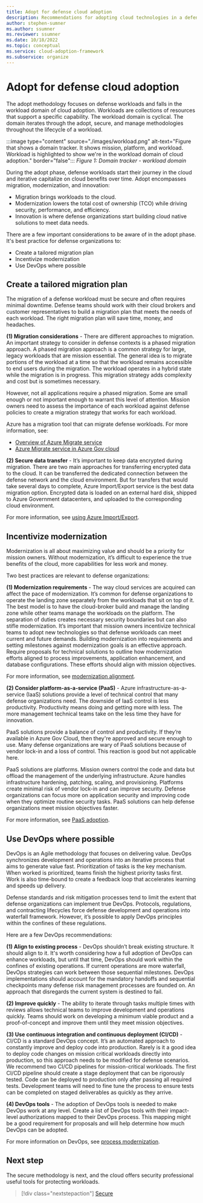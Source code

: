 ```yaml
---
title: Adopt for defense cloud adoption
description: Recommendations for adopting cloud technologies in a defense organization
author: stephen-sumner
ms.author: ssumner
ms.reviewer: ssumner
ms.date: 10/18/2022
ms.topic: conceptual
ms.service: cloud-adoption-framework
ms.subservice: organize
---
```

# Adopt for defense cloud adoption

The adopt methodology focuses on defense workloads and falls in the workload domain of cloud adoption. Workloads are collections of resources that support a specific capability. The workload domain is cyclical. The domain iterates through the adopt, secure, and manage methodologies throughout the lifecycle of a workload.

:::image type="content" source="./images/workload.png" alt-text="Figure that shows a domain tracker. It shows mission, platform, and workload. Workload is highlighted to show we're in the workload domain of cloud adoption." border="false":::
*Figure 1: Domain tracker - workload domain*

During the adopt phase, defense workloads start their journey in the cloud and iterative capitalize on cloud benefits over time. Adopt encompasses migration, modernization, and innovation:

- Migration brings workloads to the cloud.
- Modernization lowers the total cost of ownership (TCO) while driving security, performance, and efficiency.
- Innovation is where defense organizations start building cloud native solutions to meet data needs.

There are a few important considerations to be aware of in the adopt phase. It's best practice for defense organizations to:

- Create a tailored migration plan
- Incentivize modernization
- Use DevOps where possible

## Create a tailored migration plan

The migration of a defense workload must be secure and often requires minimal downtime. Defense teams should work with their cloud brokers and customer representatives to build a migration plan that meets the needs of each workload. The right migration plan will save time, money, and headaches.  

**(1) Migration considerations** - There are different approaches to migration. An important strategy to consider in defense contexts is a phased migration approach. A phased migration approach is a common strategy for large, legacy workloads that are mission essential. The general idea is to migrate portions of the workload at a time so that the workload remains accessible to end users during the migration. The workload operates in a hybrid state while the migration is in progress. This migration strategy adds complexity and cost but is sometimes necessary.

However, not all applications require a phased migration. Some are small enough or not important enough to warrant this level of attention. Mission owners need to assess the importance of each workload against defense policies to create a migration strategy that works for each workload.

Azure has a migration tool that can migrate defense workloads. For more information, see:

- [Overview of Azure Migrate service](/azure/migrate/migrate-services-overview)
- [Azure Migrate service in Azure Gov cloud](/azure/migrate/deploy-appliance-script-government)

**(2) Secure data transfer** - It’s important to keep data encrypted during migration. There are two main approaches for transferring encrypted data to the cloud. It can be transferred the dedicated connection between the defense network and the cloud environment. But for transfers that would take several days to complete, Azure Import/Export service is the best data migration option. Encrypted data is loaded on an external hard disk, shipped to Azure Government datacenters, and uploaded to the corresponding cloud environment.

For more information, see [using Azure Import/Export](/azure/import-export/storage-import-export-service).

## Incentivize modernization

Modernization is all about maximizing value and should be a priority for mission owners. Without modernization, it’s difficult to experience the true benefits of the cloud, more capabilities for less work and money.

Two best practices are relevant to defense organizations:

**(1) Modernization requirements** - The way cloud services are acquired can affect the pace of modernization. It’s common for defense organizations to operate the landing zone separately from the workloads that sit on top of it. The best model is to have the cloud-broker build and manage the landing zone while other teams manage the workloads on the platform. The separation of duties creates necessary security boundaries but can also stifle modernization. It’s important that mission owners incentivize technical teams to adopt new technologies so that defense workloads can meet current and future demands. Building modernization into requirements and setting milestones against modernization goals is an effective approach. Require proposals for technical solutions to outline how modernization efforts aligned to process improvements, application enhancement, and database configurations. These efforts should align with mission objectives.

For more information, see [modernization alignment](/azure/cloud-adoption-framework/modernize/business-alignment/).

**(2) Consider platform-as-a-service (PaaS)** - Azure infrastructure-as-a-service (IaaS) solutions provide a level of technical control that many defense organizations need. The downside of IaaS control is less productivity. Productivity means doing and getting more with less. The more management technical teams take on the less time they have for innovation.

PaaS solutions provide a balance of control and productivity. If they’re available in Azure Gov Cloud, then they're approved and secure enough to use. Many defense organizations are wary of PaaS solutions because of vendor lock-in and a loss of control. This reaction is good but not applicable here.

PaaS solutions are platforms. Mission owners control the code and data but offload the management of the underlying infrastructure. Azure handles infrastructure hardening, patching, scaling, and provisioning. Platforms create minimal risk of vendor lock-in and can improve security. Defense organizations can focus more on application security and improving code when they optimize routine security tasks. PaaS solutions can help defense organizations meet mission objectives faster.

For more information, see [PaaS adoption](/azure/cloud-adoption-framework/modernize/modernize-strategies/).

## Use DevOps where possible

DevOps is an Agile methodology that focuses on delivering value. DevOps synchronizes development and operations into an iterative process that aims to generate value fast. Prioritization of tasks is the key mechanism. When worked is prioritized, teams finish the highest priority tasks first. Work is also time-bound to create a feedback loop that accelerates learning and speeds up delivery.

Defense standards and risk mitigation processes tend to limit the extent that defense organizations can implement true DevOps. Protocols, regulations, and contracting lifecycles force defense development and operations into waterfall framework. However, it’s possible to apply DevOps principles within the confines of these regulations.

Here are a few DevOps recommendations:

**(1) Align to existing process** - DevOps shouldn’t break existing structure. It should align to it. It's worth considering how a full adoption of DevOps can enhance workloads, but until that time, DevOps should work within the confines of existing operations. If current operations are more waterfall, DevOps strategies can work between those sequential milestones. DevOps implementations should account for the mandatory handoffs and sequential checkpoints many defense risk management processes are founded on. An approach that disregards the current system is destined to fail.

**(2) Improve quickly** - The ability to iterate through tasks multiple times with reviews allows technical teams to improve development and operations quickly. Teams should work on developing a minimum viable product and a proof-of-concept and improve them until they meet mission objectives.

**(3) Use continuous integration and continuous deployment (CI/CD)** - CI/CD is a standard DevOps concept. It’s an automated approach to constantly improve and deploy code into production. Rarely is it a good idea to deploy code changes on mission critical workloads directly into production, so this approach needs to be modified for defense scenarios. We recommend two CI/CD pipelines for mission-critical workloads. The first CI/CD pipeline should create a stage deployment that can be rigorously tested. Code can be deployed to production only after passing all required tests. Development teams will need to fine tune the process to ensure tests can be completed on staged deliverables as quickly as they arrive.

**(4) DevOps tools** - The adoption of DevOps tools is needed to make DevOps work at any level. Create a list of DevOps tools with their impact-level authorizations mapped to their DevOps process. This mapping might be a good requirement for proposals and will help determine how much DevOps can be adopted.

For more information on DevOps, see [process modernization](/azure/cloud-adoption-framework/modernize/modernize-strategies/process-modernization).

## Next step

The secure methodology is next, and the cloud offers security professional useful tools for protecting workloads.

> [!div class="nextstepaction"]
> [Secure](secure.md)
